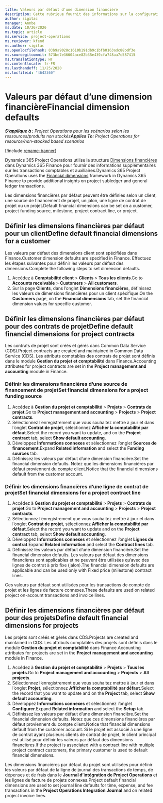 ```yaml
---
title: Valeurs par défaut d’une dimension financière
description: Cette rubrique fournit des informations sur la configuration des valeurs par défaut des dimensions financières.
author: sigitac
manager: Annbe
ms.date: 10/26/2020
ms.topic: article
ms.service: project-operations
ms.reviewer: kfend
ms.author: sigitac
ms.openlocfilehash: 03b9a9028c1610b191db9c1bfb0163adc88bdf3e
ms.sourcegitcommit: 573be7e36604ace82b35e439cfa748aa7c587415
ms.translationtype: HT
ms.contentlocale: fr-FR
ms.lasthandoff: 11/25/2020
ms.locfileid: "4642360"
---
```

# <a name="financial-dimension-defaults"></a><span data-ttu-id="80df9-103">Valeurs par défaut d’une dimension financière</span><span class="sxs-lookup"><span data-stu-id="80df9-103">Financial dimension defaults</span></span>

<span data-ttu-id="80df9-104">_**S’applique à :** Project Operations pour les scénarios selon les ressources/produits non stockés_</span><span class="sxs-lookup"><span data-stu-id="80df9-104">_**Applies To:** Project Operations for resource/non-stocked based scenarios_</span></span>

[!include [rename-banner](~/includes/cc-data-platform-banner.md)]

<span data-ttu-id="80df9-105">Dynamics 365 Project Operations utilise la structure [Dimensions financières](https://docs.microsoft.com/dynamics365/finance/general-ledger/financial-dimensions) dans Dynamics 365 Finance pour fournir des informations supplémentaires sur les transactions comptables et auxiliaires.</span><span class="sxs-lookup"><span data-stu-id="80df9-105">Dynamics 365 Project Operations uses the [Financial dimensions](https://docs.microsoft.com/dynamics365/finance/general-ledger/financial-dimensions) framework in Dynamics 365 Finance to provide additional insights on project subledger and general ledger transactions.</span></span>

<span data-ttu-id="80df9-106">Les dimensions financières par défaut peuvent être définies selon un client, une source de financement de projet, un jalon, une ligne de contrat de projet ou un projet.</span><span class="sxs-lookup"><span data-stu-id="80df9-106">Default financial dimensions can be set on a customer, project funding source, milestone, project contract line, or project.</span></span>

## <a name="define-default-financial-dimensions-for-a-customer"></a><span data-ttu-id="80df9-107">Définir les dimensions financières par défaut pour un client</span><span class="sxs-lookup"><span data-stu-id="80df9-107">Define default financial dimensions for a customer</span></span>

<span data-ttu-id="80df9-108">Les valeurs par défaut des dimensions client sont spécifiées dans Finance.</span><span class="sxs-lookup"><span data-stu-id="80df9-108">Customer dimension defaults are specified in Finance.</span></span> <span data-ttu-id="80df9-109">Effectuez les étapes suivantes pour définir les valeurs par défaut des dimensions.</span><span class="sxs-lookup"><span data-stu-id="80df9-109">Complete the following steps to set dimension defaults.</span></span>

1. <span data-ttu-id="80df9-110">Accédez à **Comptabilité client** > **Clients** > **Tous les clients**.</span><span class="sxs-lookup"><span data-stu-id="80df9-110">Go to **Accounts receivable** > **Customers** > **All customers**.</span></span>
2. <span data-ttu-id="80df9-111">Sur la page **Clients**, dans l’onglet **Dimensions financières**, définissez les valeurs de dimensions financières pour un client spécifique.</span><span class="sxs-lookup"><span data-stu-id="80df9-111">On the **Customers** page, on the **Financial dimensions** tab, set the financial dimension values for specific customer.</span></span>

## <a name="define-default-financial-dimensions-for-project-contracts"></a><span data-ttu-id="80df9-112">Définir les dimensions financières par défaut pour des contrats de projet</span><span class="sxs-lookup"><span data-stu-id="80df9-112">Define default financial dimensions for project contracts</span></span>

<span data-ttu-id="80df9-113">Les contrats de projet sont créés et gérés dans Common Data Service (CDS).</span><span class="sxs-lookup"><span data-stu-id="80df9-113">Project contracts are created and maintained in Common Data Service (CDS).</span></span> <span data-ttu-id="80df9-114">Les attributs comptables des contrats de projet sont définis dans le module **Gestion du projet et comptabilité** dans Finance.</span><span class="sxs-lookup"><span data-stu-id="80df9-114">Accounting attributes for project contracts are set in the **Project management and accounting** module in Finance.</span></span>

### <a name="set-financial-dimensions-for-a-project-funding-source"></a><span data-ttu-id="80df9-115">Définir les dimensions financières d’une source de financement de projet</span><span class="sxs-lookup"><span data-stu-id="80df9-115">Set financial dimensions for a project funding source</span></span>

1. <span data-ttu-id="80df9-116">Accédez à **Gestion du projet et comptabilité** > **Projets** > **Contrats de projet**.</span><span class="sxs-lookup"><span data-stu-id="80df9-116">Go to **Project management and accounting** > **Projects** > **Project contracts**.</span></span>
2. <span data-ttu-id="80df9-117">Sélectionnez l’enregistrement que vous souhaitez mettre à jour et dans l’onglet **Contrat de projet**, sélectionnez **Afficher la comptabilité par défaut**.</span><span class="sxs-lookup"><span data-stu-id="80df9-117">Select the record you want to update, and on the **Project contract** tab, select **Show default accounting**.</span></span>
3. <span data-ttu-id="80df9-118">Développez **Informations connexes** et sélectionnez l’onglet **Sources de financement**.</span><span class="sxs-lookup"><span data-stu-id="80df9-118">Expand **Related information** and select the **Funding sources** tab.</span></span>
4. <span data-ttu-id="80df9-119">Définissez les valeurs par défaut d’une dimension financière.</span><span class="sxs-lookup"><span data-stu-id="80df9-119">Set the financial dimension defaults.</span></span> <span data-ttu-id="80df9-120">Notez que les dimensions financières par défaut proviennent du compte client.</span><span class="sxs-lookup"><span data-stu-id="80df9-120">Notice that the financial dimensions default from the customer account.</span></span>

### <a name="set-financial-dimensions-for-a-project-contract-line"></a><span data-ttu-id="80df9-121">Définir les dimensions financières d’une ligne de contrat de projet</span><span class="sxs-lookup"><span data-stu-id="80df9-121">Set financial dimensions for a project contract line</span></span>

1. <span data-ttu-id="80df9-122">Accédez à **Gestion du projet et comptabilité** > **Projets** > **Contrats de projet**.</span><span class="sxs-lookup"><span data-stu-id="80df9-122">Go to **Project management and accounting** > **Projects** > **Project contracts**.</span></span>
2. <span data-ttu-id="80df9-123">Sélectionnez l’enregistrement que vous souhaitez mettre à jour et dans l’onglet **Contrat de projet**, sélectionnez **Afficher la comptabilité par défaut**.</span><span class="sxs-lookup"><span data-stu-id="80df9-123">Select the record you want to update and on the **Project contract** tab, select **Show default accounting**.</span></span>
3. <span data-ttu-id="80df9-124">Développez **Informations connexes** et sélectionnez l’onglet **Lignes de contrat**.</span><span class="sxs-lookup"><span data-stu-id="80df9-124">Expand **Related information** and select the **Contract lines** tab.</span></span>
4. <span data-ttu-id="80df9-125">Définissez les valeurs par défaut d’une dimension financière.</span><span class="sxs-lookup"><span data-stu-id="80df9-125">Set the financial dimension defaults.</span></span> <span data-ttu-id="80df9-126">Les valeurs par défaut des dimensions financières sont applicables et ne peuvent être utilisées qu’avec des lignes de contrat à prix fixe (jalon).</span><span class="sxs-lookup"><span data-stu-id="80df9-126">The financial dimension defaults are applicable and can be used only with Fixed price (milestone) contract lines.</span></span>

<span data-ttu-id="80df9-127">Ces valeurs par défaut sont utilisées pour les transactions de compte de projet et les lignes de facture connexes.</span><span class="sxs-lookup"><span data-stu-id="80df9-127">These defaults are used on related project on-account transactions and invoice lines.</span></span>

## <a name="define-default-financial-dimensions-for-projects"></a><span data-ttu-id="80df9-128">Définir les dimensions financières par défaut pour des projets</span><span class="sxs-lookup"><span data-stu-id="80df9-128">Define default financial dimensions for projects</span></span>

<span data-ttu-id="80df9-129">Les projets sont créés et gérés dans CDS.</span><span class="sxs-lookup"><span data-stu-id="80df9-129">Projects are created and maintained in CDS.</span></span> <span data-ttu-id="80df9-130">Les attributs comptables des projets sont définis dans le module **Gestion du projet et comptabilité** dans Finance.</span><span class="sxs-lookup"><span data-stu-id="80df9-130">Accounting attributes for projects are set in the **Project management and accounting** module in Finance.</span></span>

1. <span data-ttu-id="80df9-131">Accédez à **Gestion du projet et comptabilité** > **Projets** > **Tous les projets**.</span><span class="sxs-lookup"><span data-stu-id="80df9-131">Go to **Project management and accounting** > **Projects** > **All projects**.</span></span>
2. <span data-ttu-id="80df9-132">Sélectionnez l’enregistrement que vous souhaitez mettre à jour et dans l’onglet **Projet**, sélectionnez **Afficher la comptabilité par défaut**.</span><span class="sxs-lookup"><span data-stu-id="80df9-132">Select the record that you want to update and on the **Project** tab, select **Show default accounting**.</span></span>
3. <span data-ttu-id="80df9-133">Développez **Informations connexes** et sélectionnez l’onglet **Configurer**.</span><span class="sxs-lookup"><span data-stu-id="80df9-133">Expand **Related information** and select the **Setup** tab.</span></span>
4. <span data-ttu-id="80df9-134">Définissez les valeurs par défaut d’une dimension financière.</span><span class="sxs-lookup"><span data-stu-id="80df9-134">Set the financial dimension defaults.</span></span> <span data-ttu-id="80df9-135">Notez que ces dimensions financières par défaut proviennent du compte client.</span><span class="sxs-lookup"><span data-stu-id="80df9-135">Notice that financial dimensions default from the customer account.</span></span> <span data-ttu-id="80df9-136">Si le projet est associé à une ligne de contrat ayant plusieurs clients de contrat de projet, le client principal est utilisé pour définir les valeurs par défaut des dimensions financières.</span><span class="sxs-lookup"><span data-stu-id="80df9-136">If the project is associated with a contract line with multiple project contract customers, the primary customer is used to default financial dimensions.</span></span>

<span data-ttu-id="80df9-137">Les dimensions financières par défaut du projet sont utilisées pour définir les valeurs par défaut de la ligne de journal des transactions de temps, de dépenses et de frais dans le **Journal d’intégration de Project Operations** et les lignes de facture de projets connexes.</span><span class="sxs-lookup"><span data-stu-id="80df9-137">Project default financial dimensions are used to set journal line defaults for time, expense, and fee transactions in the **Project Operations Integration Journal** and on related project invoice lines.</span></span>
